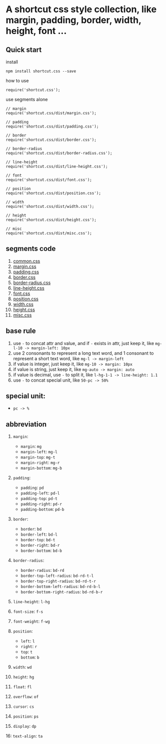 # A shortcut css style collection, like margin, padding, border, width, height, font ...

## Quick start

install

```
npm install shortcut.css --save
```

how to use

```
require('shortcut.css');
```

use segments alone

```
// margin
require('shortcut.css/dist/margin.css');

// padding
require('shortcut.css/dist/padding.css');

// border
require('shortcut.css/dist/border.css');

// border-radius
require('shortcut.css/dist/border-radius.css');

// line-height
require('shortcut.css/dist/line-height.css');

// font
require('shortcut.css/dist/font.css');

// position
require('shortcut.css/dist/position.css');

// width
require('shortcut.css/dist/width.css');

// height
require('shortcut.css/dist/height.css');

// misc
require('shortcut.css/dist/misc.css');
```

## segments code

1. [common.css](./dist/common.css)
2. [margin.css](./dist/margin.css)
3. [padding.css](./dist/padding.css)
4. [border.css](./dist/border.css)
5. [border-radius.css](./dist/border-radius.css)
6. [line-height.css](./dist/line-height.css)
7. [font.css](./dist/font.css)
8. [position.css](./dist/position.css)
9. [width.css](./dist/width.css)
10. [height.css](./dist/height.css)
11. [misc.css](./dist/misc.css)

## base rule

1. use `-` to concat attr and value, and if `-` exists in attr, just keep it, like `mg-l-10 -> margin-left: 10px`
2. use 2 consonants to represent a long text word, and 1 consonant to represent a short text word, like `mg-l -> margin-left`
3. if value is integer, just keep it, like `mg-10 -> margin: 10px`
4. if value is string, just keep it, like `mg-auto -> margin: auto`
5. if value is decimal, use `-` to split it, like `l-hg-1-1 -> line-height: 1.1`
6. use `-` to concat special unit, like `50-pc -> 50%`

## special unit:

* `pc -> %`

## abbreviation

1. `margin`:
    - `margin`: `mg`
    - `margin-left`: `mg-l`
    - `margin-top`: `mg-t`
    - `margin-right`: `mg-r`
    - `margin-bottom`: `mg-b`

2. `padding`:
    - `padding`: `pd`
    - `padding-left`: `pd-l`
    - `padding-top`: `pd-t`
    - `padding-right`: `pd-r`
    - `padding-bottom`: `pd-b`

3. `border`:
    - `border`: `bd`
    - `border-left`: `bd-l`
    - `border-top`: `bd-t`
    - `border-right`: `bd-r`
    - `border-bottom`: `bd-b`

4. `border-radius`:
    - `border-radius`: `bd-rd`
    - `border-top-left-radius`: `bd-rd-t-l`
    - `border-top-right-radius`: `bd-rd-t-r`
    - `border-bottom-left-radius`: `bd-rd-b-l`
    - `border-bottom-right-radius`: `bd-rd-b-r`

5. `line-height`: `l-hg`

6. `font-size`: `f-s`

7. `font-weight`: `f-wg`

8. `position`:
    - `left`: `l`
    - `right`: `r`
    - `top`: `t`
    - `bottom`: `b`

9. `width`: `wd`

10. `height`: `hg`

11. `float`: `fl`

12. `overflow`: `of`

13. `cursor`: `cs`

14. `position`: `ps`

15. `display`: `dp`

16: `text-align`: `ta`
